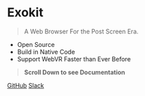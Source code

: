 # Exokit

> A Web Browser For the Post Screen Era.

* Open Source 
* Build in Native Code
* Support WebVR Faster than Ever Before
> **Scroll Down to see Documentation**

[GitHub](https://github.com/webmixedreality/exokit)
[Slack](https://exoslack.now.sh/)
